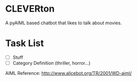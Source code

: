 


# CLEVERton

A pyAIML based chatbot that likes to talk about movies.

<h1>Task List</h1>

- [ ] Stuff
- [ ] Category Definition (thriller, horror...)

AIML Reference: http://www.alicebot.org/TR/2001/WD-aiml/
